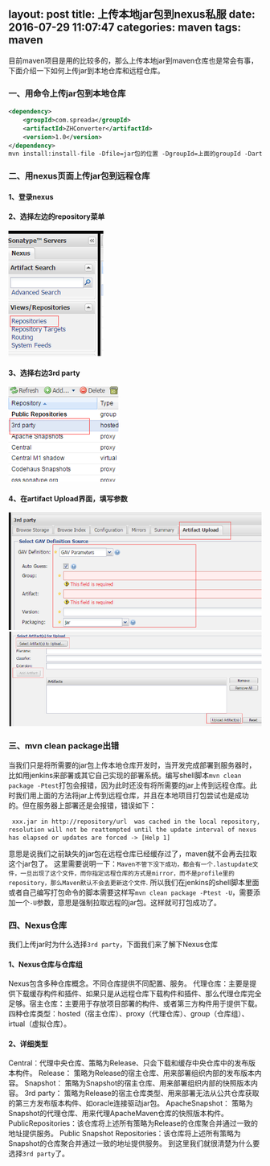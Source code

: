 layout: post
title: 上传本地jar包到nexus私服
date: 2016-07-29 11:07:47
categories: maven
tags: maven
---
目前maven项目是用的比较多的，那么上传本地jar到maven仓库也是常会有事，下面介绍一下如何上传jar到本地仓库和远程仓库。
### 一、用命令上传jar包到本地仓库
```xml
<dependency>
    <groupId>com.spreada</groupId>
    <artifactId>ZHConverter</artifactId>
    <version>1.0</version>
</dependency>
mvn install:install-file -Dfile=jar包的位置 -DgroupId=上面的groupId -DartifactId=上面的artifactId -Dversion=上面的version -Dpackaging=jar
```
<!-- more -->
### 二、用nexus页面上传jar包到远程仓库
#### 1、登录nexus
#### 2、选择左边的repository菜单
![](/images/mvn1.png)
#### 3、选择右边3rd party
![](/images/mvn3.png)
#### 4、在artifact Upload界面，填写参数
![](/images/mvn2.png)
![](/images/mvn4.png)
### 三、mvn clean package出错
当我们只是将所需要的jar包上传本地仓库开发时，当开发完成部署到服务器时，比如用jenkins来部署或其它自己实现的部署系统。编写shell脚本`mvn clean package -Ptest`打包会报错，因为此时还没有将所需要的jar上传到远程仓库。此时我们用上面的方法将jar上传到远程仓库，并且在本地项目打包尝试也是成功的。但在服务器上部署还是会报错，错误如下：
```
 xxx.jar in http://repository/url  was cached in the local repository, resolution will not be reattempted until the update interval of nexus has elapsed or updates are forced -> [Help 1]

```
意思是说我们之前缺失的jar包在远程仓库已经缓存过了，maven就不会再去拉取这个jar包了。
这里需要说明一下：`Maven不管下没下成功，都会有一个.lastupdate文件，一旦出现了这个文件，而你指定远程仓库的方式是mirror，而不是profile里的repository，那么Maven默认不会去更新这个文件`.
所以我们在jenkins的shell脚本里面或者自己编写打包命令的脚本需要这样写`mvn clean package -Ptest -U`，需要添加一个`-U`参数，意思是强制拉取远程的jar包。这样就可打包成功了。
### 四、Nexus仓库
我们上传jar时为什么选择`3rd party`，下面我们来了解下Nexus仓库
#### 1、Nexus仓库与仓库组
Nexus包含多种仓库概念。不同仓库提供不同配置、服务。
代理仓库：主要是提供下载缓存构件和插件、如果只是从远程仓库下载构件和插件、那么代理仓库完全足够。宿主仓库：主要用于存放项目部署的构件、或者第三方构件用于提供下载。
四种仓库类型：hosted（宿主仓库）、proxy（代理仓库）、group（仓库组）、irtual（虚拟仓库）。
#### 2、详细类型
Central：代理中央仓库、策略为Release、只会下载和缓存中央仓库中的发布版本构件。
Release： 策略为Release的宿主仓库、用来部署组织内部的发布版本内容。
Snapshot： 策略为Snapshot的宿主仓库、用来部署组织内部的快照版本内容。
3rd party： 策略为Release的宿主仓库类型、用来部署无法从公共仓库获取的第三方发布版本构件、如oracle连接驱动jar包。
ApacheSnapshot： 策略为Snapshot的代理仓库、用来代理ApacheMaven仓库的快照版本构件。
PublicRepositories：该仓库将上述所有策略为Release的仓库聚合并通过一致的地址提供服务。
Public Snapshot Repositories：该仓库将上述所有策略为Snapshot的仓库聚合并通过一致的地址提供服务。
到这里我们就很清楚为什么要选择`3rd party`了。


